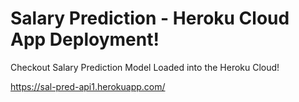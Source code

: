 # Salary Prediction - Heroku Cloud App Deployment!
Checkout Salary Prediction Model Loaded into the Heroku Cloud!

https://sal-pred-api1.herokuapp.com/
